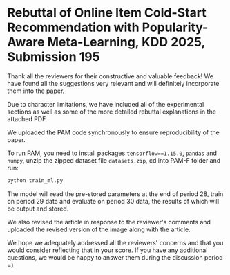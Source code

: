 # Rebuttal of Online Item Cold-Start Recommendation with Popularity-Aware Meta-Learning, KDD 2025, Submission 195

Thank all the reviewers for their constructive and valuable feedback! We have found all the suggestions very relevant and will definitely incorporate them into the paper. 

Due to character limitations, we have included all of the experimental sections as well as some of the more detailed rebuttal explanations in the attached PDF.

We uploaded the PAM code synchronously to ensure reproducibility of the paper. 

To run PAM, you need to install packages ``tensorflow==1.15.0``, ``pandas`` and ``numpy``, unzip the zipped dataset file ``datasets.zip``, cd into PAM-F folder and run:

```python
python train_ml.py
```

The model will read the pre-stored parameters at the end of period 28, train on period 29 data and evaluate on period 30 data, the results of which will be output and stored.

We also revised the article in response to the reviewer's comments and uploaded the revised version of the image along with the article.

We hope we adequately addressed all the reviewers' concerns and that you would consider reflecting that in your score. If you have any additional questions, we would be happy to answer them during the discussion period =)
